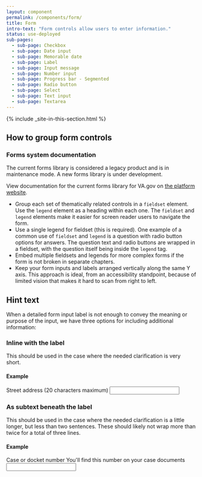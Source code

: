 ```yaml
---
layout: component
permalink: /components/form/
title: Form
intro-text: "Form controls allow users to enter information."
status: use-deployed
sub-pages:
  - sub-page: Checkbox
  - sub-page: Date input
  - sub-page: Memorable date
  - sub-page: Label
  - sub-page: Input message
  - sub-page: Number input
  - sub-page: Progress bar - Segmented
  - sub-page: Radio button
  - sub-page: Select
  - sub-page: Text input
  - sub-page: Textarea
---
```


{% include _site-in-this-section.html %}

## How to group form controls

<va-featured-content>
  <h3 slot="headline">Forms system documentation</h3>
  <p>The current forms library is considered a legacy product and is in maintenance mode. A new forms library is under development.</p>
  <p>View documentation for the current forms library for VA.gov on <a href="{{ site.forms_system_link }}">the platform website</a>.</p>
</va-featured-content>

- Group each set of thematically related controls in a `fieldset` element. Use the `legend` element as a heading within each one. The `fieldset` and `legend` elements make it easier for screen reader users to navigate the form.
- Use a single legend for fieldset (this is required). One example of a common use of `fieldset` and `legend` is a question with radio button options for answers. The question text and radio buttons are wrapped in a fieldset, with the question itself being inside the `legend` tag.
- Embed multiple fieldsets and legends for more complex forms if the form is not broken in separate chapters.
- Keep your form inputs and labels arranged vertically along the same Y axis. This approach is ideal, from an accessibility standpoint, because of limited vision that makes it hard to scan from right to left.

## Hint text

When a detailed form input label is not enough to convey the meaning or purpose of the input, we have three options for including additional information:

### Inline with the label

This should be used in the case where the needed clarification is very short.

#### Example

<div class="site-showcase">
  <form class="usa-form">
    <label class="vads-u-margin-top--0" for="input-type-text">Street address (20 characters maximum)</label>
    <input class="usa-input" id="input-type-text" name="input-type-text" type="text">
  </form>
</div>

### As subtext beneath the label

This should be used in the case where the needed clarification is a little longer, but less than two sentences. These should likely not wrap more than twice for a total of three lines.

#### Example

<div class="site-showcase">
  <form class="usa-form">
    <label class="vads-u-margin-top--0" for="input-type-text">
      Case or docket number
      <span class="vads-u-color--gray-medium vads-u-display--block">
        You'll find this number on your case documents
      </span>
    </label>
    <input class="usa-input" name="input-type-text" type="text">
  </form>
</div>
